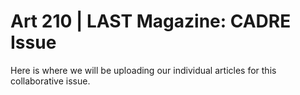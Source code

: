# Art 210  |  LAST Magazine: CADRE Issue

Here is where we will be uploading our individual articles for this collaborative issue.
